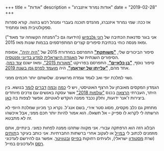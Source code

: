 +++
title = "אודות"
description = "אודות נמרוד איזנברג"
date = "2019-02-28"
+++

אז ככה: שמי נמרוד איזנברג, מהנדס תוכנה בעברי ומנהל רכש בהווה. קורא ספרות ספקולטיבית מאז ומתמיד.

אני בוגר סדנאות הכתיבה של [רוני גלבפיש](https://gelbfish.com/) (הידועה גם כ"המנחה הקשוחה עד מאוד") ומאז מנסה כוחי בכתיבת סיפורים קצרים המתפרסמים בבמות שונות מאז 2015.  

סיפור הביכורים שלי, **["משותקת"](/2015/09/07/%d7%9e%d7%a9%d7%95%d7%aa%d7%a7%d7%aa-%d7%a1%d7%99%d7%a4%d7%95%d7%a8/)** התפרסם במהדורת 2015 של ["היה יהיה"](http://annual.sf-f.org.il/), אסופת הסיפורים השנתית של [האגודה הישראלית למדע בדיוני ופנטסיה](http://www.sf-f.org.il/).  
סיפור נוסף, **["בן כלאיים"](/2015/12/02/%d7%91%d7%9f-%d7%9b%d7%9c%d7%90%d7%99%d7%99%d7%9d-%d7%a1%d7%99%d7%a4%d7%95%d7%a8/)**, התפרסם בפרויקט ["מאורות 2015"](https://meorot.sf-f.org.il/2015/index-9.html), ומאז ישנם [עוד כמה](/%d7%a1%d7%99%d7%a4%d7%95%d7%a8%d7%99%d7%9d/). אחד מהם, **["עלייתו של ישראמן"](/2019/08/08/%d7%a2%d7%9c%d7%99%d7%99%d7%aa%d7%95-%d7%a9%d7%9c-%d7%99%d7%a9%d7%a8%d7%90%d7%9e%d7%9f-%d7%a1%d7%99%d7%a4%d7%95%d7%a8/)**, היה [מועמד לפרס גפן בשנת 2019](http://geffen.sf-f.org.il/?p=1761).  

נשוי למלכת יופי ואב לגמד וגמדה מרושעים. שלושתם יותר חכמים ממני.

הגמדון המקסים מאובחן על הרצף האוטיסטי, ויש לי [כמה](/2015/08/15/%d7%aa%d7%95%d7%9d-%d7%a1%d7%99%d7%a4%d7%95%d7%a8-2/) [וכמה](/2015/08/20/%d7%9e%d7%99%d7%9c%d7%95%d7%9f-%d7%94%d7%a1%d7%a4%d7%a7%d7%98%d7%a8%d7%95%d7%9d-%d7%94%d7%92%d7%93%d7%95%d7%9c/) [דברים](/2016/10/11/%d7%99%d7%a9%d7%a8%d7%90-%d7%a1%d7%a4%d7%a7%d7%98%d7%a8%d7%95%d7%9d/) [לומר](/2015/09/25/%d7%9e%d7%94-%d7%92%d7%95%d7%a8%d7%9d-%d7%9c%d7%96%d7%94/) בנושא. בין היתר, העברתי [הרצאה](/2018/03/10/%d7%a2%d7%9c-%d7%9b%d7%a0%d7%a1%d7%99%d7%9d-%d7%95%d7%93%d7%91%d7%a8%d7%99%d7%9d-%d7%a9%d7%91%d7%95%d7%a8%d7%99%d7%9d/) בכנס ["עולמות 2018"](/2018/04/07/%d7%a8%d7%a1%d7%99%d7%a1%d7%99%d7%9d-%d7%9e%d7%a2%d7%95%d7%9c%d7%9e%d7%95%d7%aa-2018/) אשר עסקה באנשים עם צרכים מיוחדים ביצירות ז'אנר ידועות, וחלק נכבד ממנה הוקדש לאוטיזם. אפשר לצפות בה [כאן](http://www.scifi.org.il/vod/video/%d7%a0%d7%9b%d7%99%d7%9d-%d7%9e%d7%95%d7%96%d7%a8%d7%99%d7%9d-%d7%95%d7%93%d7%91%d7%a8%d7%99%d7%9d-%d7%a9%d7%91%d7%95%d7%a8%d7%99%d7%9d/).  

מתחזק גם כלב מקסים, מסוג סטר אירי, בשם אנג'ל. נקרא כך מכיוון שמלכת היופי לא הרשתה לי לקרוא לו ספייק – אל תשאלו. הוא אמור להיות יותר חכם ממני, אבל איכשהו זה לא מתבטא.

הבלוג הזה הוא הרפתקה עבורי. אני מקווה שתהנו ממנה לפחות כמוני. בינתיים, אתם מוזמנים לכתוב לי [במייל](mailto:aizenimr@gmail.com) או לעקוב אחרי ברשתות החברתיות. אני כותב בעיקר ב[תותים](https://tooot.im/@aizenimr) (שרת [מסטודון](https://joinmastodon.org/) ישראלי), ולעיתים רחוקות [בפייס](http://facebook.com/aizenimr) [ובטוויטר](http://twitter.com/aizenimr). אפשר גם להירשם לעדכוני [רסס](/?feed=rss2) ולעדכונים במייל.
